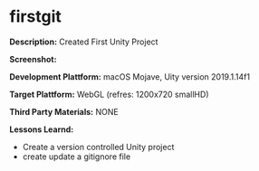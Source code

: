 # firstgit

**Description:** 
Created First Unity Project
 
**Screenshot:**

**Development Plattform:**
macOS Mojave, Uity version 2019.1.14f1

**Target Plattform:**
WebGL (refres: 1200x720 smallHD)

**Third Party Materials:**
NONE

**Lessons Learnd:**
 - Create a version controlled Unity project
 - create update a gitignore file
